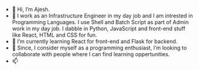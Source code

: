 - 👋  Hi, I’m Ajesh.
- 👀  I work as an Infrastructure Engineer in my day job and I am intrested in Programming Languages. 
I use Shell and Batch Script as part of Admin work in my day job.
I dabble in Python, JavaScript and front-end stuff like React, HTML and CSS for fun.
- 🌱  I’m currently learning React for front-end and Flask for backend.
- 💞️  Since, I consider myself as a programming enthusiast, I’m looking to collaborate with people where I can find learning oppertunities.
- 📫  

<!---
ajesh-mishra/ajesh-mishra is a ✨ special ✨ repository because its `README.md` (this file) appears on your GitHub profile.
You can click the Preview link to take a look at your changes.
--->
